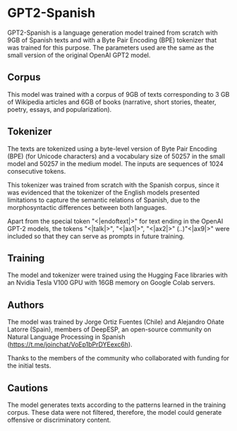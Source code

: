 # GPT2-Spanish
GPT2-Spanish is a language generation model trained from scratch with 9GB of Spanish texts and with a Byte Pair Encoding (BPE) tokenizer that was trained for this purpose. The parameters used are the same as the small version of the original OpenAI GPT2 model.

## Corpus
This model was trained with a corpus of 9GB of texts corresponding to 3 GB of Wikipedia articles and 6GB of books (narrative, short stories, theater, poetry, essays, and popularization).

## Tokenizer
The texts are tokenized using a byte-level version of Byte Pair Encoding (BPE) (for Unicode characters) and a vocabulary size of 50257 in the small model and 50257 in the medium model. The inputs are sequences of 1024 consecutive tokens.

This tokenizer was trained from scratch with the Spanish corpus, since it was evidenced that the tokenizer of the English models presented limitations to capture the semantic relations of Spanish, due to the morphosyntactic differences between both languages.

Apart from the special token "<|endoftext|>" for text ending in the OpenAI GPT-2 models, the tokens "<|talk|>", "<|ax1|>", "<|ax2|>" (..)"<|ax9|>" were included so that they can serve as prompts in future training.

## Training
The model and tokenizer were trained using the Hugging Face libraries with an Nvidia Tesla V100 GPU with 16GB memory on Google Colab servers.

## Authors
The model was trained by Jorge Ortiz Fuentes (Chile) and Alejandro Oñate Latorre (Spain), members of DeepESP, an open-source community on Natural Language Processing in Spanish (https://t.me/joinchat/VoEp1bPrDYEexc6h).

Thanks to the members of the community who collaborated with funding for the initial tests.

## Cautions
The model generates texts according to the patterns learned in the training corpus. These data were not filtered, therefore, the model could generate offensive or discriminatory content.


